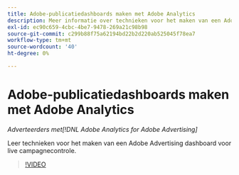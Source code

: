 ```yaml
---
title: Adobe-publicatiedashboards maken met Adobe Analytics
description: Meer informatie over technieken voor het maken van een Adobe-publicatiedashboard voor live campagnecontrole
exl-id: ec90c659-4cbc-4be7-9478-269a21c98b98
source-git-commit: c299b88f75a62194bd22b2d220ab525045f78ea7
workflow-type: tm+mt
source-wordcount: '40'
ht-degree: 0%

---
```


# Adobe-publicatiedashboards maken met Adobe Analytics

*Adverteerders met[!DNL Adobe Analytics for Adobe Advertising]*

Leer technieken voor het maken van een Adobe Advertising dashboard voor live campagnecontrole.

>[!VIDEO](https://video.tv.adobe.com/v/33922)
